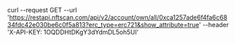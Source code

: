 curl --request GET --url 'https://restapi.nftscan.com/api/v2/account/own/all/0xca1257ade6f4fa6c6834fdc42e030be6c0f5a813?erc_type=erc721&show_attribute=true'  --header 'X-API-KEY: 1OQDDHtDKgY3dYdmDL5oh5UI'
